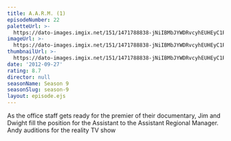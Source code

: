 ```yaml
---
title: A.A.R.M. (1)
episodeNumber: 22
paletteUrl: >-
  https://dato-images.imgix.net/151/1471788838-jNiIBMbJYWDRvcyhEUHEyC1P02l.jpg?auto=enhance&ch=DPR%2CWidth&palette=json
imageUrl: >-
  https://dato-images.imgix.net/151/1471788838-jNiIBMbJYWDRvcyhEUHEyC1P02l.jpg?auto=compress%2Cformat&ch=DPR%2CWidth&w=500
thumbnailUrl: >-
  https://dato-images.imgix.net/151/1471788838-jNiIBMbJYWDRvcyhEUHEyC1P02l.jpg?auto=enhance&ch=DPR%2CWidth&fit=crop&fm=jpg&h=280&w=500
date: '2012-09-27'
rating: 8.7
director: null
seasonName: Season 9
seasonSlug: season-9
layout: episode.ejs
---
```


As the office staff gets ready for the premier of their documentary, Jim and Dwight fill the position for the Assistant to the Assistant Regional Manager.  Andy auditions for the reality TV show